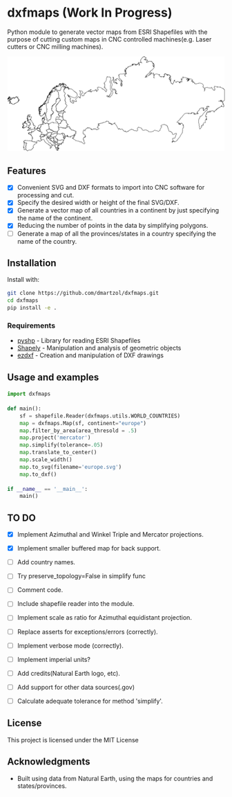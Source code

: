 # dxfmaps (Work In Progress)

Python module to generate vector maps from ESRI Shapefiles with the purpose of cutting custom maps in CNC controlled machines(e.g. Laser cutters or CNC milling machines).

![Example](https://github.com/dmartzol/dmartzol.github.io/raw/master/images/europe/europe.png)

## Features

- [X] Convenient SVG and DXF formats to import into CNC software for processing and cut.
- [X] Specify the desired width or height of the final SVG/DXF.
- [X] Generate a vector map of all countries in a continent by just specifying the name of the continent.
- [X] Reducing the number of points in the data by simplifying polygons.
- [ ] Generate a map of all the provinces/states in a country specifying the name of the country.

## Installation

Install with:

```Bash
git clone https://github.com/dmartzol/dxfmaps.git
cd dxfmaps
pip install -e .
```


### Requirements

* [pyshp](https://github.com/GeospatialPython/pyshp) - Library for reading ESRI Shapefiles
* [Shapely](https://github.com/Toblerity/Shapely) - Manipulation and analysis of geometric objects
* [ezdxf](https://github.com/mozman/ezdxf) - Creation and manipulation of DXF drawings

## Usage and examples

```Python
import dxfmaps

def main():
    sf = shapefile.Reader(dxfmaps.utils.WORLD_COUNTRIES)
    map = dxfmaps.Map(sf, continent="europe")
    map.filter_by_area(area_thresold = .5)
    map.project('mercator')
    map.simplify(tolerance=.05)
    map.translate_to_center()
    map.scale_width()
    map.to_svg(filename='europe.svg')
    map.to_dxf()

if __name__ == '__main__':
    main()
```

## TO DO

- [X] Implement Azimuthal and Winkel Triple and Mercator projections.
- [X] Implement smaller buffered map for back support.
- [ ] Add country names.
- [ ] Try preserve_topology=False in simplify func
- [ ] Comment code.
- [ ] Include shapefile reader into the module.
- [ ] Implement scale as ratio for Azimuthal equidistant projection.
- [ ] Replace asserts for exceptions/errors (correctly).
- [ ] Implement verbose mode (correctly).
- [ ] Implement imperial units?
- [ ] Add credits(Natural Earth logo, etc).
- [ ] Add support for other data sources(.gov)
- [ ] Calculate adequate tolerance for method 'simplify'.


## License

This project is licensed under the MIT License

## Acknowledgments

*  Built using data from Natural Earth, using the maps for countries and states/provinces.
